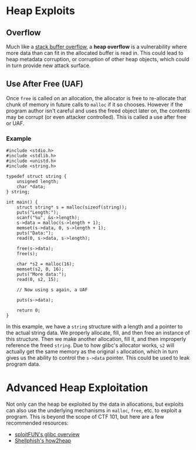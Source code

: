 # Heap Exploits

## Overflow

Much like a [stack buffer overflow](./buffer-overflow/#stack-buffer-overflow), a **heap overflow** is a vulnerability where more data than can fit in the allocated buffer is read in. This could lead to heap metadata corruption, or corruption of other heap objects, which could in turn provide new attack surface.


## Use After Free (UAF)

Once `free` is called on an allocation, the allocator is free to re-allocate that chunk of memory in future calls to `malloc` if it so chooses. However if the program author isn't careful and uses the freed object later on, the contents may be corrupt (or even attacker controlled). This is called a use after free or UAF.

### Example

```
#include <stdio.h>
#include <stdlib.h>
#include <unistd.h>
#include <string.h>

typedef struct string {
    unsigned length;
    char *data;
} string;

int main() {
    struct string* s = malloc(sizeof(string));
    puts("Length:");
    scanf("%u", &s->length);
    s->data = malloc(s->length + 1);
    memset(s->data, 0, s->length + 1);
    puts("Data:");
    read(0, s->data, s->length);

    free(s->data);
    free(s);

    char *s2 = malloc(16);
    memset(s2, 0, 16);
    puts("More data:");
    read(0, s2, 15);

    // Now using s again, a UAF

    puts(s->data);

    return 0;
}
```

In this example, we have a `string` structure with a length and a pointer to the actual string data. We properly allocate, fill, and then free an instance of this structure. Then we make another allocation, fill it, and then improperly reference the freed `string`. Due to how glibc's allocator works, `s2` will actually get the same memory as the original `s` allocation, which in turn gives us the ability to control the `s->data` pointer. This could be used to leak program data.

# Advanced Heap Exploitation

Not only can the heap be exploited by the data in allocations, but exploits can also use the underlying mechanisms in `malloc`, `free`, etc. to exploit a program. This is beyond the scope of CTF 101, but here are a few recommended resources:

* [sploitFUN's glibc overview](https://sploitfun.wordpress.com/2015/02/10/understanding-glibc-malloc/)
* [Shellphish's how2heap](https://github.com/shellphish/how2heap)

